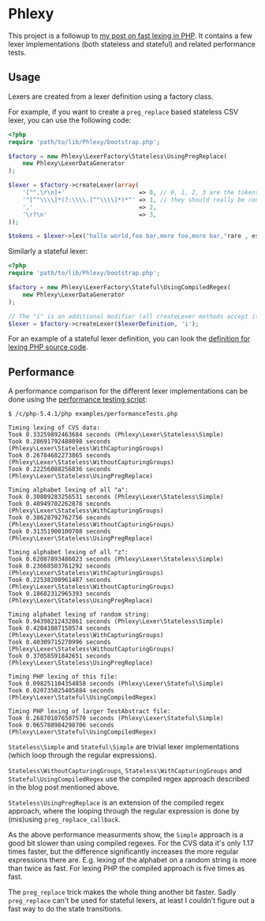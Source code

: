 Phlexy
======

This project is a followup to [my post on fast lexing in PHP][lexing_blog_post]. It contains a few lexer implementations
(both stateless and stateful) and related performance tests.

Usage
-----

Lexers are created from a lexer definition using a factory class.

For example, if you want to create a `preg_replace` based stateless CSV lexer, you can use the following code:

```php
<?php
require 'path/to/lib/Phlexy/bootstrap.php';

$factory = new Phlexy\LexerFactory\Stateless\UsingPregReplace(
    new Phlexy\LexerDataGenerator
);

$lexer = $factory->createLexer(array(
    '[^",\r\n]+'                     => 0, // 0, 1, 2, 3 are the tokens
    '"[^"\\\\]*(?:\\\\.[^"\\\\]*)*"' => 1, // they should really be constants
    ','                              => 2,
    '\r?\n'                          => 3,
));

$tokens = $lexer->lex("hallo world,foo bar,more foo,more bar,"rare , escape",some more,stuff\n...");
```

Similarly a stateful lexer:

```php
<?php
require 'path/to/lib/Phlexy/bootstrap.php';

$factory = new Phlexy\LexerFactory\Stateful\UsingCompiledRegex(
    new Phlexy\LexerDataGenerator
);

// The "i" is an additional modifier (all createLexer methods accept it)
$lexer = $factory->createLexer($lexerDefinition, 'i');
```

For an example of a stateful lexer definition, you can look the [definition for lexing PHP source
code][php_lexer_definition].

Performance
-----------

A performance comparison for the different lexer implementations can be done using the [performance testing
script][performance_test_file]:

    $ /c/php-5.4.1/php examples/performanceTests.php

    Timing lexing of CVS data:
    Took 0.33259892463684 seconds (Phlexy\Lexer\Stateless\Simple)
    Took 0.28691792488098 seconds (Phlexy\Lexer\Stateless\WithCapturingGroups)
    Took 0.26784682273865 seconds (Phlexy\Lexer\Stateless\WithoutCapturingGroups)
    Took 0.22256088256836 seconds (Phlexy\Lexer\Stateless\UsingPregReplace)

    Timing alphabet lexing of all "a":
    Took 0.30809283256531 seconds (Phlexy\Lexer\Stateless\Simple)
    Took 0.40949702262878 seconds (Phlexy\Lexer\Stateless\WithCapturingGroups)
    Took 0.38628792762756 seconds (Phlexy\Lexer\Stateless\WithoutCapturingGroups)
    Took 0.31351900100708 seconds (Phlexy\Lexer\Stateless\UsingPregReplace)

    Timing alphabet lexing of all "z":
    Took 0.62087893486023 seconds (Phlexy\Lexer\Stateless\Simple)
    Took 0.23668503761292 seconds (Phlexy\Lexer\Stateless\WithCapturingGroups)
    Took 0.22538208961487 seconds (Phlexy\Lexer\Stateless\WithoutCapturingGroups)
    Took 0.18682312965393 seconds (Phlexy\Lexer\Stateless\UsingPregReplace)

    Timing alphabet lexing of random string:
    Took 0.94398212432861 seconds (Phlexy\Lexer\Stateless\Simple)
    Took 0.42041087150574 seconds (Phlexy\Lexer\Stateless\WithCapturingGroups)
    Took 0.40309715270996 seconds (Phlexy\Lexer\Stateless\WithoutCapturingGroups)
    Took 0.37058591842651 seconds (Phlexy\Lexer\Stateless\UsingPregReplace)

    Timing PHP lexing of this file:
    Took 0.098251104354858 seconds (Phlexy\Lexer\Stateful\Simple)
    Took 0.020735025405884 seconds (Phlexy\Lexer\Stateful\UsingCompiledRegex)

    Timing PHP lexing of larger TestAbstract file:
    Took 0.268701076507570 seconds (Phlexy\Lexer\Stateful\Simple)
    Took 0.065788984298706 seconds (Phlexy\Lexer\Stateful\UsingCompiledRegex)

`Stateless\Simple` and `Stateful\Simple` are trivial lexer implementations (which loop through the regular expressions).

`Stateless\WithoutCapturingGroups`, `Stateless\WithCapturingGroups` and `Stateful\UsingCompiledRegex` use the compiled
regex approach described in the blog post mentioned above.

`Stateless\UsingPregReplace` is an extension of the compiled regex approach, where the looping through the regular
expression is done by (mis)using `preg_replace_callback`.

As the above performance measurments show, the `Simple` approach is a good bit slower than using compiled regexes. For
the CVS data it's only 1.17 times faster, but the difference significantly increases the more regular expressions there
are. E.g. lexing of the alphabet on a random string is more than twice as fast. For lexing PHP the compiled approach
is five times as fast.

The `preg_replace` trick makes the whole thing another bit faster. Sadly `preg_replace` can't be used for stateful
lexers, at least I couldn't figure out a fast way to do the state transitions.

 [lexing_blog_post]: http://nikic.github.com/2011/10/23/Improving-lexing-performance-in-PHP.html
 [php_lexer_definition]: http://github.com/
 [performance_test_file]: http://github.com/
